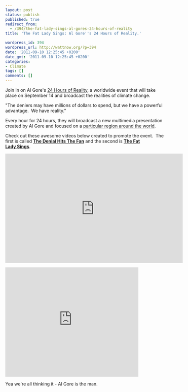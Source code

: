 ```yaml
---
layout: post
status: publish
published: true
redirect_from:
  - /394/the-fat-lady-sings-al-gores-24-hours-of-reality
title: 'The Fat Lady Sings: Al Gore''s 24 Hours of Reality.'

wordpress_id: 394
wordpress_url: http://wattnow.org/?p=394
date: '2011-09-10 12:25:45 +0200'
date_gmt: '2011-09-10 12:25:45 +0200'
categories:
- Climate
tags: []
comments: []
---
```

<p>Join in on Al Gore's&nbsp;<a href="http://climaterealityproject.org/the-event/">24 Hours of Reality</a>, a worldwide event that will take place on September 14 and broadcast the realities of climate change.</p>
<p>"The deniers may have millions of dollars to spend, but we have a powerful advantage. &nbsp;We have reality."</p>
<p>Every hour for 24 hours, they will broadcast a new multimedia presentation created by Al Gore and focused on a <a href="http://climaterealityproject.org/#location-map">particular region around the world</a>.</p>
<p>Check out these awesome videos below created to promote the event. &nbsp;The first is called <strong><a href="http://youtu.be/oyW-1PRtJdE">The Denial Hits The Fan</a></strong>&nbsp;and the second is <strong><a href="http://youtu.be/q60fA9btksc">The Fat Lady&nbsp;Sings</a></strong>.</p>
<p><iframe src="http://www.youtube.com/embed/oyW-1PRtJdE" frameborder="0" width="560" height="345"></iframe></p>
<p><iframe src="http://www.youtube.com/embed/q60fA9btksc" frameborder="0" width="420" height="345"></iframe></p>
<p>Yea we're all thinking it - Al Gore is the man.</p>
